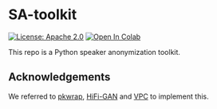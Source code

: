 # SA-toolkit
[![License: Apache 2.0](https://img.shields.io/badge/license-Apache%202.0-lightgray)](LICENSE)
[![Open In Colab](https://colab.research.google.com/assets/colab-badge.svg)](https://colab.research.google.com/github/deep-privacy/SA-toolkit/blob/master/SA-colab.ipynb)

This repo is a Python speaker anonymization toolkit.

## Acknowledgements
We referred to [pkwrap](https://github.com/idiap/pkwrap), [HiFi-GAN](https://github.com/jik876/hifi-gan)
and [VPC](https://github.com/Voice-Privacy-Challenge/Voice-Privacy-Challenge-2022) to implement this.
